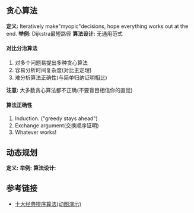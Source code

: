 ## 贪心算法

**定义:** Iteratively make"myopic"decisions, hope everything
works out at the end.
**举例:** Dijkstra最短路径
**算法设计:** 无通用范式

#### 对比分治算法

1. 对多个问题易提出多种贪心算法
2. 容易分析时间复杂度(对比主定理)
3. 难分析算法正确性(与简单归纳证明相比) 

**注意:** 大多数贪心算法都不正确(不要盲目相信你的直觉)

#### 算法正确性

1. Induction. ("greedy stays ahead")
2. Exchange argument(交换顺序证明)
3. Whatever works!

## 动态规划

**定义:** 
**举例:**
**算法设计:**

#### 


#### 


## 参考链接

* [十大经典排序算法(动图演示)](https://www.cnblogs.com/onepixel/p/7674659.html) 
